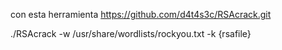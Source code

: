 con esta herramienta
https://github.com/d4t4s3c/RSAcrack.git


./RSAcrack -w /usr/share/wordlists/rockyou.txt -k {rsafile}

